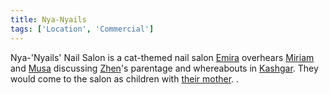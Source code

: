 ```yaml
---
title: Nya-Nyails
tags: ['Location', 'Commercial']
---
```

Nya-'Nyails' Nail Salon is a cat-themed nail salon [Emira](wiki/emira.md) overhears [Miriam](wiki/miriam.md) and [Musa](wiki/musa.md) discussing [Zhen](wiki/zhen.md)'s parentage and whereabouts in [Kashgar](wiki/kashgar.md). They would come to the salon as children with [their mother](wiki/musas-mother.md).
.
